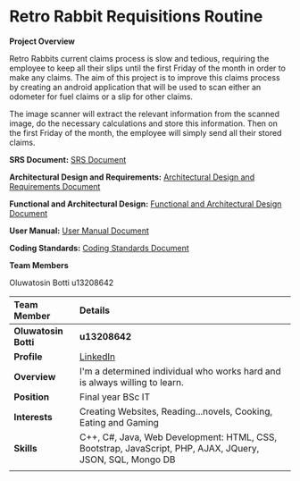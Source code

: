 # Retro Rabbit Requisitions Routine

**Project Overview**

Retro Rabbits current claims process is slow and tedious, requiring the employee to keep all their slips until the first Friday of the month in order to make any claims. The aim of this project is to improve this claims process by creating an android application that will be used to scan either an odometer for fuel claims or a slip for other claims.

The image scanner will extract the relevant information from the scanned image, do the necessary calculations and store this information. Then on the first Friday of the month, the employee will simply send all their stored claims.

**SRS Document:**
<a href="https://github.com/cos301-2019-se/Reformed-Rabbit-Requisitions-Routine/blob/master/src-old/Documentation/Demo%201.pdf" target="_blank">SRS Document</a>

**Architectural Design and Requirements:**
<a href="https://github.com/cos301-2019-se/Reformed-Rabbit-Requisitions-Routine/blob/master/src-old/Documentation/Demo%202.pdf" target="_blank">Architectural Design and Requirements Document</a>

**Functional and Architectural Design:**
<a href="https://github.com/cos301-2019-se/Botti-Oluwatosin/blob/master/Demo%204.pdf"
target="_blank"> Functional and Architectural Design Document</a>

**User Manual:**
<a href="src-old/Documentation/Updated_User_Manual.pdf" target="_blank">User Manual Document</a>

**Coding Standards:**
<a href="src-old/Documentation/Coding_Standards.pdf" target="_blank">Coding Standards Document</a>


**Team Members**

Oluwatosin Botti u13208642 <br>

|Team Member | Details | 
| :---         | :---         |  
|**Oluwatosin Botti**|**u13208642** |
|**Profile** |<a href="https://www.linkedin.com/in/tosin-botti-9245a3a1/" target="_blank">LinkedIn</a>|
|**Overview**|I&#39;m a determined individual who works hard and is always willing to learn. |
|**Position** |Final year BSc IT|
|**Interests** |Creating Websites, Reading...novels, Cooking, Eating and Gaming|
|**Skills**|C++, C#, Java, Web Development: HTML, CSS, Bootstrap, JavaScript, PHP, AJAX, JQuery, JSON, SQL, Mongo DB|
|       |

